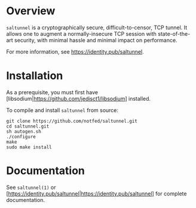 # Overview

`saltunnel` is a cryptographically secure, difficult-to-censor, TCP tunnel.  It allows one to augment a normally-insecure TCP session with state-of-the-art security, with minimal hassle and minimal impact on performance.

For more information, see https://identity.pub/saltunnel.

# Installation

As a prerequisite, you must first have [libsodium|https://github.com/jedisct1/libsodium] installed.  

To compile and install `saltunnel` from source:

```
git clone https://github.com/notfed/saltunnel.git
cd saltunnel.git
sh autogen.sh
./configure
make
sudo make install
```

# Documentation

See `saltunnel(1)` or [https://identity.pub/saltunnel|https://identity.pub/saltunnel] for complete documentation.
